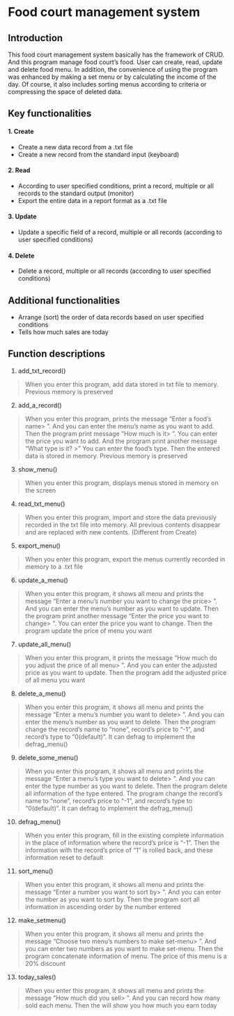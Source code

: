 # Food court management system

## Introduction
This food court management system basically has the framework of CRUD. And this program manage food court’s food. User can create, read, update and delete food menu. In addition, the convenience of using the program was enhanced by making a set menu or by calculating the income of the day. Of course, it also includes sorting menus according to criteria or compressing the space of deleted data. 



## Key functionalities
#### 1. Create
+ Create a new data record from a .txt file 
+ Create a new record from the standard input (keyboard) 
 #### 2. Read
+ According to user specified conditions, print a record, multiple or all records to the standard output (monitor)
+ Export the entire data in a report format as a .txt file  
#### 3. Update
+ Update a specific field of a record, multiple or all records (according to user specified conditions) 
#### 4. Delete
+ Delete a record, multiple or all records (according to user specified conditions) 



## Additional functionalities
+ Arrange (sort) the order of data records based on user specified conditions 
+ Tells how much sales are today



## Function descriptions
1. add_txt_record()
>  When you enter this program, add data stored in txt file to memory. Previous memory is preserved
2. add_a_record()
> When you enter this program, prints the message “Enter a food’s name> ”. And you can enter the menu’s name as you want to add. Then the program print message “How much is it> ”. You can enter the price you want to add. And the program print another message “What type is it? >” You can enter the food’s type. Then the entered data is stored in memory. Previous memory is preserved 
3. show_menu()
> When you enter this program, displays menus stored in memory on the screen 
4. read_txt_menu()
> When you enter this program, import and store the data previously recorded in the txt file into memory. All previous contents disappear and are replaced with new contents. (Different from Create)
5. export_menu() 
> When you enter this program, export the menus currently recorded in memory to a .txt file 
6. update_a_menu() 
> When you enter this program, it shows all menu and prints the message “Enter a menu’s number you want to change the price> ”. And you can enter the menu’s number as you want to update. Then the program print another message “Enter the price you want to change> ”. You can enter the price you want to change. Then the program update the price of menu you want
7. update_all_menu()
> When you enter this program, it prints the message “How much do you adjust the price of all menu> ”. And you can enter the adjusted price as you want to update. Then the program add the adjusted price of all menu you want
8. delete_a_menu() 
> When you enter this program, it shows all menu and prints the message “Enter a menu’s number you want to delete> ”. And you can enter the menu’s number as you want to delete. Then the program change the record’s name to “none”, record’s price to “-1”, and record’s type to “0(default)”. It can defrag to implement the defrag_menu()
9. delete_some_menu()
> When you enter this program, it shows all menu and prints the message “Enter a menu’s type you want to delete> ”. And you can enter the type number as you want to delete. Then the program delete all information of the type entered. The program change the record’s name to “none”, record’s price to “-1”, and record’s type to “0(default)”. It can defrag to implement the defrag_menu()
10. defrag_menu()
>  When you enter this program, fill in the existing complete information in the place of information where the record’s price is “-1”.  Then the information with the record’s price of “1” is rolled back, and these information reset to default
11. sort_menu()
>  When you enter this program, it shows all menu and prints the message “Enter a number you want to sort by> ”. And you can enter the number as you want to sort by. Then the program sort all information in ascending order by the number entered
12. make_setmenu()
> When you enter this program, it shows all menu and prints the message “Choose two menu’s numbers to make set-menu> ”. And you can enter two numbers as you want to make set-menu. Then the program concatenate information of menu. The price of this menu is a 20% discount
13. today_sales() 
> When you enter this program, it shows all menu and prints the message “How much did you sell> ”. And you can record how many sold each menu. Then the will show you how much you earn today
 
